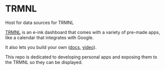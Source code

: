 # TRMNL
Host for data sources for TRMNL

[TRMNL](https://usetrmnl.com) is an e-ink dashboard that comes with a variety of pre-made apps, like a calendar that integrates with Google.

It also lets you build your own ([docs](https://docs.usetrmnl.com/go), [video](https://www.youtube.com/watch?v=Ofb-mp_x_gM)).

This repo is dedicated to developing personal apps and exposing them to the TRMNL so they can be displayed.
